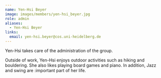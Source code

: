 ```yaml
---
name: Yen-Hsi Beyer
image: images/members/yen-hsi_beyer.jpg
role: admin
aliases:
  - Yen-Hsi Beyer
links:
  email: yen-hsi.beyer@cos.uni-heidelberg.de
---
```


Yen-Hsi takes care of the administration of the group.
		
Outside of work, Yen-Hsi enjoys outdoor activities such as hiking and bouldering. She also likes playing board games and piano. In addition, Jazz and swing are :important part of her life.

